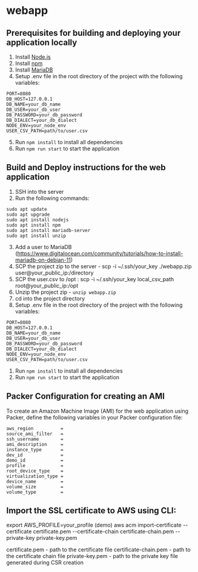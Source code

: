 # webapp

## Prerequisites for building and deploying your application locally
1. Install [Node.js](https://nodejs.org/en/download/)
2. Install [npm](https://www.npmjs.com/get-npm)
3. Install [MariaDB](https://mariadb.org/download/)
4. Setup .env file in the root directory of the project with the following variables: 
```
PORT=8080
DB_HOST=127.0.0.1
DB_NAME=your_db_name
DB_USER=your_db_user
DB_PASSWORD=your_db_password
DB_DIALECT=your_db_dialect
NODE_ENV=your_node_env
USER_CSV_PATH=path/to/user.csv
```
5. Run `npm install` to install all dependencies
6. Run `npm run start` to start the application

## Build and Deploy instructions for the web application
1. SSH into the server
2. Run the following commands:
```
sudo apt update
sudo apt upgrade
sudo apt install nodejs
sudo apt install npm
sudo apt install mariadb-server
sudo apt install unzip
```
3. Add a user to MariaDB (https://www.digitalocean.com/community/tutorials/how-to-install-mariadb-on-debian-11)
4. SCP the project zip to the server - scp -i ~/.ssh/your_key ./webapp.zip user@your_public_ip:/directory
5. SCP the user.csv to /opt : scp -i ~/.ssh/your_key local_csv_path root@your_public_ip:/opt
6. Unzip the project zip - `unzip webapp.zip`
7. cd into the project directory
8. Setup .env file in the root directory of the project with the following variables:
```
PORT=8080
DB_HOST=127.0.0.1
DB_NAME=your_db_name
DB_USER=your_db_user
DB_PASSWORD=your_db_password
DB_DIALECT=your_db_dialect
NODE_ENV=your_node_env
USER_CSV_PATH=path/to/user.csv
```
1. Run `npm install` to install all dependencies
2. Run `npm run start` to start the application

## Packer Configuration for creating an AMI

To create an Amazon Machine Image (AMI) for the web application using Packer, define the following variables in your Packer configuration file:
```
aws_region          = 
source_ami_filter   =
ssh_username        = 
ami_description     = 
instance_type       =
dev_id              = 
demo_id             =
profile             = 
root_device_type    = 
virtualization_type =
device_name         = 
volume_size         = 
volume_type         = 
```

## Import the SSL certificate to AWS using CLI:
export AWS_PROFILE=your_profile (demo)
aws acm import-certificate --certificate certificate.pem --certificate-chain certificate-chain.pem --private-key private-key.pem

certificate.pem - path to the certificate file
certificate-chain.pem - path to the certificate chain file
private-key.pem - path to the private key file generated during CSR creation